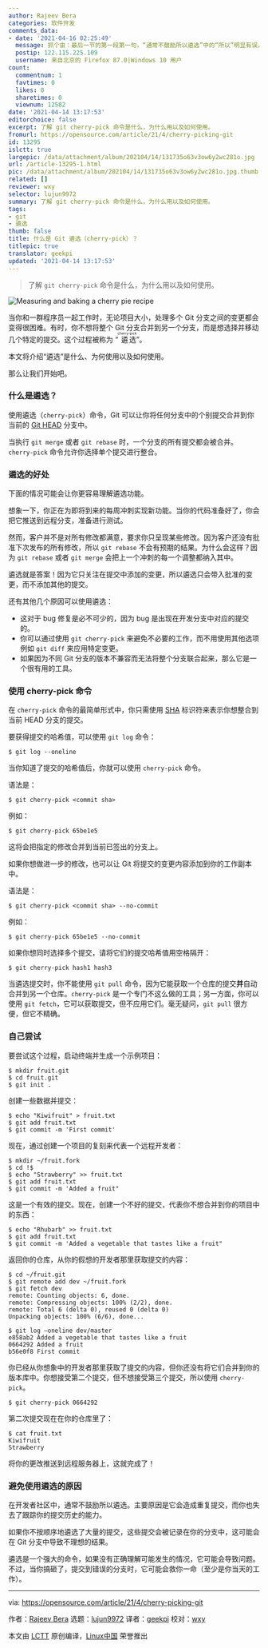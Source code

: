 ```yaml
---
author: Rajeev Bera
categories: 软件开发
comments_data:
- date: '2021-04-16 02:25:49'
  message: 抓个虫：最后一节的第一段第一句，“通常不鼓励所以遴选”中的“所以”明显有误，似应删去或换成“使用”？
  postip: 122.115.225.109
  username: 来自北京的 Firefox 87.0|Windows 10 用户
count:
  commentnum: 1
  favtimes: 0
  likes: 0
  sharetimes: 0
  viewnum: 12582
date: '2021-04-14 13:17:53'
editorchoice: false
excerpt: 了解 git cherry-pick 命令是什么，为什么用以及如何使用。
fromurl: https://opensource.com/article/21/4/cherry-picking-git
id: 13295
islctt: true
largepic: /data/attachment/album/202104/14/131735o63v3ow6y2wc281o.jpg
url: /article-13295-1.html
pic: /data/attachment/album/202104/14/131735o63v3ow6y2wc281o.jpg.thumb.jpg
related: []
reviewer: wxy
selector: lujun9972
summary: 了解 git cherry-pick 命令是什么，为什么用以及如何使用。
tags:
- git
- 遴选
thumb: false
title: 什么是 Git 遴选（cherry-pick）？
titlepic: true
translator: geekpi
updated: '2021-04-14 13:17:53'
---
```



> 
> 了解 `git cherry-pick` 命令是什么，为什么用以及如何使用。
> 
> 
> 


![](/data/attachment/album/202104/14/131735o63v3ow6y2wc281o.jpg "Measuring and baking a cherry pie recipe")


当你和一群程序员一起工作时，无论项目大小，处理多个 Git 分支之间的变更都会变得很困难。有时，你不想将整个 Git 分支合并到另一个分支，而是想选择并移动几个特定的提交。这个过程被称为 “<ruby> 遴选 <rt>  cherry-pick </rt></ruby>”。


本文将介绍“遴选”是什么、为何使用以及如何使用。


那么让我们开始吧。


### 什么是遴选？


使用遴选（`cherry-pick`）命令，Git 可以让你将任何分支中的个别提交合并到你当前的 [Git HEAD](https://acompiler.com/git-head/) 分支中。


当执行 `git merge` 或者 `git rebase` 时，一个分支的所有提交都会被合并。`cherry-pick` 命令允许你选择单个提交进行整合。


### 遴选的好处


下面的情况可能会让你更容易理解遴选功能。


想象一下，你正在为即将到来的每周冲刺实现新功能。当你的代码准备好了，你会把它推送到远程分支，准备进行测试。


然而，客户并不是对所有修改都满意，要求你只呈现某些修改。因为客户还没有批准下次发布的所有修改，所以 `git rebase` 不会有预期的结果。为什么会这样？因为 `git rebase` 或者 `git merge` 会把上一个冲刺的每一个调整都纳入其中。


遴选就是答案！因为它只关注在提交中添加的变更，所以遴选只会带入批准的变更，而不添加其他的提交。


还有其他几个原因可以使用遴选：


* 这对于 bug 修复是必不可少的，因为 bug 是出现在开发分支中对应的提交的。
* 你可以通过使用 `git cherry-pick` 来避免不必要的工作，而不用使用其他选项例如 `git diff` 来应用特定变更。
* 如果因为不同 Git 分支的版本不兼容而无法将整个分支联合起来，那么它是一个很有用的工具。


### 使用 cherry-pick 命令


在 `cherry-pick` 命令的最简单形式中，你只需使用 [SHA](https://en.wikipedia.org/wiki/Secure_Hash_Algorithms) 标识符来表示你想整合到当前 HEAD 分支的提交。


要获得提交的哈希值，可以使用 `git log` 命令：



```
$ git log --oneline

```

当你知道了提交的哈希值后，你就可以使用 `cherry-pick` 命令。


语法是：



```
$ git cherry-pick <commit sha>

```

例如：



```
$ git cherry-pick 65be1e5

```

这将会把指定的修改合并到当前已签出的分支上。


如果你想做进一步的修改，也可以让 Git 将提交的变更内容添加到你的工作副本中。


语法是：



```
$ git cherry-pick <commit sha> --no-commit

```

例如：



```
$ git cherry-pick 65be1e5 --no-commit

```

如果你想同时选择多个提交，请将它们的提交哈希值用空格隔开：



```
$ git cherry-pick hash1 hash3

```

当遴选提交时，你不能使用 `git pull` 命令，因为它能获取一个仓库的提交**并**自动合并到另一个仓库。`cherry-pick` 是一个专门不这么做的工具；另一方面，你可以使用 `git fetch`，它可以获取提交，但不应用它们。毫无疑问，`git pull` 很方便，但它不精确。


### 自己尝试


要尝试这个过程，启动终端并生成一个示例项目：



```
$ mkdir fruit.git
$ cd fruit.git
$ git init .

```

创建一些数据并提交：



```
$ echo "Kiwifruit" > fruit.txt
$ git add fruit.txt
$ git commit -m 'First commit'

```

现在，通过创建一个项目的复刻来代表一个远程开发者：



```
$ mkdir ~/fruit.fork
$ cd !$
$ echo "Strawberry" >> fruit.txt
$ git add fruit.txt
$ git commit -m 'Added a fruit"

```

这是一个有效的提交。现在，创建一个不好的提交，代表你不想合并到你的项目中的东西：



```
$ echo "Rhubarb" >> fruit.txt
$ git add fruit.txt
$ git commit -m 'Added a vegetable that tastes like a fruit"

```

返回你的仓库，从你的假想的开发者那里获取提交的内容：



```
$ cd ~/fruit.git
$ git remote add dev ~/fruit.fork
$ git fetch dev
remote: Counting objects: 6, done.
remote: Compressing objects: 100% (2/2), done.
remote: Total 6 (delta 0), reused 0 (delta 0)
Unpacking objects: 100% (6/6), done...

```


```
$ git log –oneline dev/master
e858ab2 Added a vegetable that tastes like a fruit
0664292 Added a fruit
b56e0f8 First commit

```

你已经从你想象中的开发者那里获取了提交的内容，但你还没有将它们合并到你的版本库中。你想接受第二个提交，但不想接受第三个提交，所以使用 `cherry-pick`。



```
$ git cherry-pick 0664292

```

第二次提交现在在你的仓库里了：



```
$ cat fruit.txt
Kiwifruit
Strawberry

```

将你的更改推送到远程服务器上，这就完成了！


### 避免使用遴选的原因


在开发者社区中，通常不鼓励所以遴选。主要原因是它会造成重复提交，而你也失去了跟踪你的提交历史的能力。


如果你不按顺序地遴选了大量的提交，这些提交会被记录在你的分支中，这可能会在 Git 分支中导致不理想的结果。


遴选是一个强大的命令，如果没有正确理解可能发生的情况，它可能会导致问题。不过，当你搞砸了，提交到错误的分支时，它可能会救你一命（至少是你当天的工作）。




---


via: <https://opensource.com/article/21/4/cherry-picking-git>


作者：[Rajeev Bera](https://opensource.com/users/acompiler) 选题：[lujun9972](https://github.com/lujun9972) 译者：[geekpi](https://github.com/geekpi) 校对：[wxy](https://github.com/wxy)


本文由 [LCTT](https://github.com/LCTT/TranslateProject) 原创编译，[Linux中国](https://linux.cn/) 荣誉推出